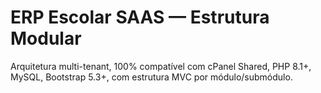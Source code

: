 # ERP Escolar SAAS — Estrutura Modular

Arquitetura multi-tenant, 100% compatível com cPanel Shared, PHP 8.1+, MySQL, Bootstrap 5.3+, com estrutura MVC por módulo/submódulo.
